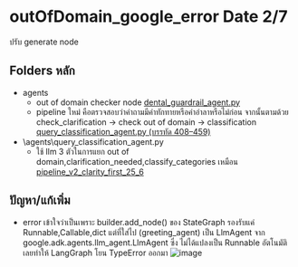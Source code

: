 # outOfDomain_google_error Date 2/7
ปรับ generate node 

## Folders หลัก
- agents
  - out of domain checker node  [dental_guardrail_agent.py](https://github.com/ffahpatcha/senior_project_update/blob/main/main_chatbot/my_agents/dental_guardrail_agent.py)
  - pipeline ใหม่ คือตรวจสอบว่าคำถามมีคำทักทายหรือคำอำลาหรือไม่ก่อน จากนั้นตามด้วย check_clarification -> check out of domain -> classification [query_classification_agent.py (บรรทัด 408–459)](https://github.com/ffahpatcha/senior_project_update/blob/main/outOfDomain_google_error/agents/query_classification_agent.py#L408-L459)
- \agents\query_classification_agent.py
  - ใช้ llm 3 ตัวในการแยก out of domain,clarification_needed,classify_categories เหมือน [pipeline_v2_clarity_first_25_6](https://github.com/ffahpatcha/senior_project_update/tree/main/pipeline_v2_clarity_first_25_6)

## ปัญหา/แก้เพิ่ม
- error เข้าใจว่าเป็นเพราะ builder.add_node() ของ StateGraph รองรับแค่ Runnable,Callable,dict แต่ที่ใส่ไป (greeting_agent) เป็น LlmAgent จาก google.adk.agents.llm_agent.LlmAgent ซึ่ง ไม่ได้แปลงเป็น Runnable อัตโนมัติ เลยทำให้ LangGraph โยน TypeError ออกมา
  ![image](https://github.com/user-attachments/assets/4c1c34df-d297-4f22-aae3-47b28e6d56b0)



